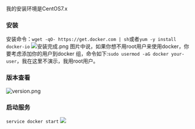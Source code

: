 我的安装环境是CentOS7.x


###   安装
安装命令：`wget -qO- https://get.docker.com | sh`或者`yum -y install docker-io`
![安装完成.png](http://upload-images.jianshu.io/upload_images/5786888-3ad2c962cd1b7815.png?imageMogr2/auto-orient/strip%7CimageView2/2/w/1240)
图片中说，如果你想不用root用户来使用docker，你要考虑添加你的用户到docker 组，命令如下:`sudo usermod -aG docker your-user`，我在这里不演示，我用root用户。
###   版本查看
![version.png](http://upload-images.jianshu.io/upload_images/5786888-882798d6be513459.png?imageMogr2/auto-orient/strip%7CimageView2/2/w/1240)
###   启动服务
`service docker start`
![](http://upload-images.jianshu.io/upload_images/5786888-5cce8eb8b3f7591c.png?imageMogr2/auto-orient/strip%7CimageView2/2/w/1240)


